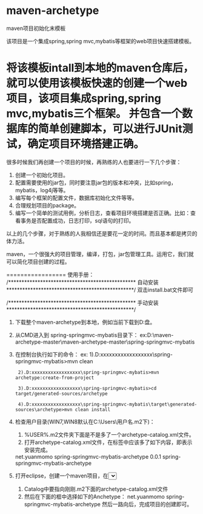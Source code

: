 maven-archetype
===============

maven项目初始化末模板


该项目是一个集成spring,spring mvc,mybatis等框架的web项目快速搭建模板。

将该模板intall到本地的maven仓库后，就可以使用该模板快速的创建一个web项目，该项目集成spring,spring mvc,mybatis三个框架。
并包含一个数据库的简单创建脚本，可以进行JUnit测试，确定项目环境搭建正确。
================

很多时候我们再创建一个项目的时候，再熟练的人也要进行一下几个步骤：
1. 创建一个初始化项目。
2. 配置需要使用的jar包，同时要注意jar包的版本和冲突，比如spring，mybatis，log4j等等。
3. 编写每个框架的配置文件，数据库初始化文件等等。
4. 合理规划项目的package。
5. 编写一个简单的测试用例，分析日志，查看项目环境搭建是否正确。比如：查看事务是否配置成功，日志打印，sql语句的打印。

以上的几个步骤，对于熟练的人我相信还是要花一定的时间。而且基本都是拷贝的体力活。

maven，一个很强大的项目管理，编译，打包，jar包管理工具。运用它，我们就可以简化项目创建的过程。

=================
使用手册：
/************************************************  自动安装  ************************************************/
双击install.bat文件即可

/************************************************  手动安装  ************************************************/
1. 下载整个maven-archetype到本地，例如当前下载到D:盘。
2. 从CMD进入到 spring-springmvc-mybatis目录下：
	ex:D:\maven-archetype-master\maven-archetype-master\spring-springmvc-mybatis
	
3. 在控制台执行如下的命令：
	ex: 1).D:xxxxxxxxxxxxxxxxxx\spring-springmvc-mybatis>mvn clean
	
	    2).D:xxxxxxxxxxxxxxxxxx\spring-springmvc-mybatis>mvn archetype:create-from-project
		
	    3).D:xxxxxxxxxxxxxxxxxx\spring-springmvc-mybatis>cd target/generated-sources/archetype
		
	    4).D:xxxxxxxxxxxxxxxxxx\spring-springmvc-mybatis\target\generated-sources\archetype>mvn clean install
4. 检查用户目录(WIN7,WIN8默认在C:\Users\用户名\.m2下)：
	1. %USER%\.m2文件夹下面是不是多了一个archetype-catalog.xml文件。
	2. 打开archetype-catalog.xml文件，在<archetypes>标签中应该多了如下内容，即表示安装完成。
	<archetype>
      <groupId>net.yuanmomo</groupId>
      <artifactId>spring-springmvc-mybatis-archetype</artifactId>
      <version>0.0.1</version>
      <description>spring-springmvc-mybatis-archetype</description>
    </archetype>
5. 打开eclipse，创建一个maven项目，在<select an Anchetype>页面中：
	1. Catalog中要指向刚刚.m2下面的archetype-catalog.xml文件
	2. 然后在下面的框中选择如下的Anchetype：
		<groupId>net.yuanmomo</groupId>
		<artifactId>spring-springmvc-mybatis-archetype</artifactId>
	然后一路向后，完成项目的创建即可。